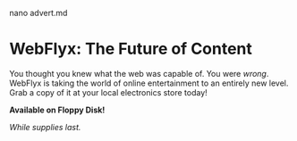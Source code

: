 nano advert.md
# WebFlyx: The Future of Content

You thought you knew what the web was capable of. You were _wrong_. WebFlyx is taking the world of online entertainment to an entirely new level. Grab a copy of it at your local electronics store today!

**Available on Floppy Disk!**

_While supplies last._
